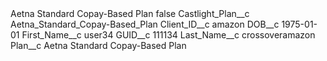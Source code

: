 <?xml version="1.0" encoding="UTF-8"?>
<CustomMetadata xmlns="http://soap.sforce.com/2006/04/metadata" xmlns:xsi="http://www.w3.org/2001/XMLSchema-instance" xmlns:xsd="http://www.w3.org/2001/XMLSchema">
    <label>Aetna Standard Copay-Based Plan</label>
    <protected>false</protected>
    <values>
        <field>Castlight_Plan__c</field>
        <value xsi:type="xsd:string">Aetna_Standard_Copay-Based_Plan</value>
    </values>
    <values>
        <field>Client_ID__c</field>
        <value xsi:type="xsd:string">amazon</value>
    </values>
    <values>
        <field>DOB__c</field>
        <value xsi:type="xsd:date">1975-01-01</value>
    </values>
    <values>
        <field>First_Name__c</field>
        <value xsi:type="xsd:string">user34</value>
    </values>
    <values>
        <field>GUID__c</field>
        <value xsi:type="xsd:string">111134</value>
    </values>
    <values>
        <field>Last_Name__c</field>
        <value xsi:type="xsd:string">crossoveramazon</value>
    </values>
    <values>
        <field>Plan__c</field>
        <value xsi:type="xsd:string">Aetna Standard Copay-Based Plan</value>
    </values>
</CustomMetadata>
